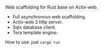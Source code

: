 Web scaffolding for Rust base on Actix-web.

- Full asynchronous web scaffolding.
- Actix-web 2 http server.
- Sqlx database client.
- Tera template engine.

How to use: just `cargo run`